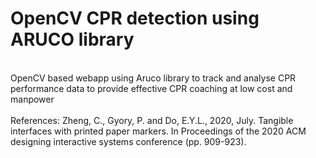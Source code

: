 # <strong>OpenCV CPR detection using ARUCO library</strong><br>
<br>
OpenCV based webapp using Aruco library to track and analyse CPR performance data to provide effective CPR coaching at low cost and manpower <br>
<br>
References: Zheng, C., Gyory, P. and Do, E.Y.L., 2020, July. Tangible interfaces with printed paper markers. In Proceedings of the 2020 ACM designing interactive systems conference (pp. 909-923).

